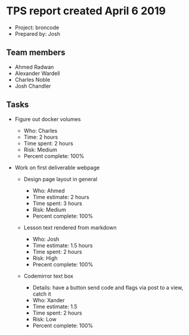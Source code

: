# TPS report created April 6 2019

* Project: broncode
* Prepared by: Josh

## Team members

* Ahmed Radwan
* Alexander Wardell
* Charles Noble
* Josh Chandler

## Tasks

* Figure out docker volumes
    * Who: Charles
    * Time: 2 hours
    * Time spent: 2 hours
    * Risk: Medium
    * Percent complete: 100%

* Work on first deliverable webpage
    * Design page layout in general
        * Who: Ahmed
        * Time estimate: 2 hours
        * Time spent: 3 hours
        * Risk: Medium
        * Percent complete: 100%

    * Lesson text rendered from markdown
        * Who: Josh
        * Time estimate: 1.5 hours
        * Time spent: 2 hours
        * Risk: High
        * Precent complete: 100%

    * Codemirror text box
        * Details: have a button send code and flags via post to a view, catch it
        * Who: Xander
        * Time estimate: 1.5
        * Time spent: 2 hours
        * Risk: Low
        * Percent complete: 100%
